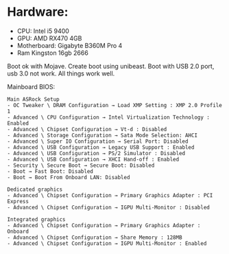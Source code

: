 # Hardware: #
-   CPU: Intel i5 9400
-   GPU: AMD RX470 4GB 
-   Motherboard: Gigabyte B360M Pro 4 
-   Ram Kingston 16gb 2666

Boot ok with Mojave.
Create boot using unibeast.
Boot with USB 2.0 port, usb 3.0 not work.
All things work well.
 
Mainboard BIOS:
```
Main ASRock Setup
- OC Tweaker \ DRAM Configuration → Load XMP Setting : XMP 2.0 Profile 1
- Advanced \ CPU Configuration → Intel Virtualization Technology : Enabled
- Advanced \ Chipset Configuration → Vt-d : Disabled
- Advanced \ Storage Configuration → Sata Mode Selection: AHCI
- Advanced \ Super IO Configuration → Serial Port: Disabled
- Advanced \ USB Configuration → Legacy USB Support : Enabled
- Advanced \ USB Configuration → PS/2 Simulator : Disabled
- Advanced \ USB Configuration → XHCI Hand-off : Enabled
- Security \ Secure Boot → Secure Boot: Disabled
- Boot → Fast Boot: Disabled
- Boot → Boot From Onboard LAN: Disabled

Dedicated graphics
- Advanced \ Chipset Configuration → Primary Graphics Adapter : PCI Express
- Advanced \ Chipset Configuration → IGPU Multi-Monitor : Disabled

Integrated graphics
- Advanced \ Chipset Configuration → Primary Graphics Adapter : Onboard
- Advanced \ Chipset Configuration → Share Memory : 128MB
- Advanced \ Chipset Configuration → IGPU Multi-Monitor : Enabled
```
